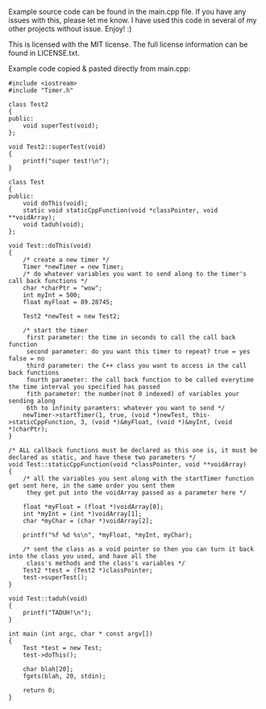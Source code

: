 Example source code can be found in the main.cpp file. If you have any issues with this, please let me know. I have used this code in several of my other projects without issue. Enjoy! :)

This is licensed with the MIT license. The full license information can be found in LICENSE.txt.

Example code copied & pasted directly from main.cpp:

	#include <iostream>
	#include "Timer.h"

	class Test2
	{
	public:
	    void superTest(void);
	};

	void Test2::superTest(void)
	{
	    printf("super test!\n");
	}

	class Test
	{
	public:
	    void doThis(void);
		static void staticCppFunction(void *classPointer, void **voidArray);
		void taduh(void);
	};

	void Test::doThis(void)
	{
		/* create a new timer */
	    Timer *newTimer = new Timer;
		/* do whatever variables you want to send along to the timer's call back functions */
	    char *charPtr = "wow";
		int myInt = 500;
		float myFloat = 89.28745;
    
	    Test2 *newTest = new Test2;
	
		/* start the timer
		 first parameter: the time in seconds to call the call back function
		 second parameter: do you want this timer to repeat? true = yes false = no
		 third parameter: the C++ class you want to access in the call back functions
		 fourth parameter: the call back function to be called everytime the time interval you specified has passed
		 fith parameter: the number(not 0 indexed) of variables your sending along
		 6th to infinity paramters: whatever you want to send */
	    newTimer->startTimer(1, true, (void *)newTest, this->staticCppFunction, 3, (void *)&myFloat, (void *)&myInt, (void *)charPtr);
	}

	/* ALL callback functions must be declared as this one is, it must be declared as static, and have these two parameters */
	void Test::staticCppFunction(void *classPointer, void **voidArray)
	{	
		/* all the variables you sent along with the startTimer function get sent here, in the same order you sent them
		 they get put into the voidArray passed as a parameter here */
	
		float *myFloat = (float *)voidArray[0];
		int *myInt = (int *)voidArray[1];
		char *myChar = (char *)voidArray[2];
    
	    printf("%f %d %s\n", *myFloat, *myInt, myChar);
    
		/* sent the class as a void pointer so then you can turn it back into the class you used, and have all the
		 class's methods and the class's variables */
	    Test2 *test = (Test2 *)classPointer;
		test->superTest();
	}

	void Test::taduh(void)
	{
		printf("TADUH!\n");
	}

	int main (int argc, char * const argv[]) 
	{
		Test *test = new Test;
	    test->doThis();
	
		char blah[20];
		fgets(blah, 20, stdin);
	
	    return 0;
	}